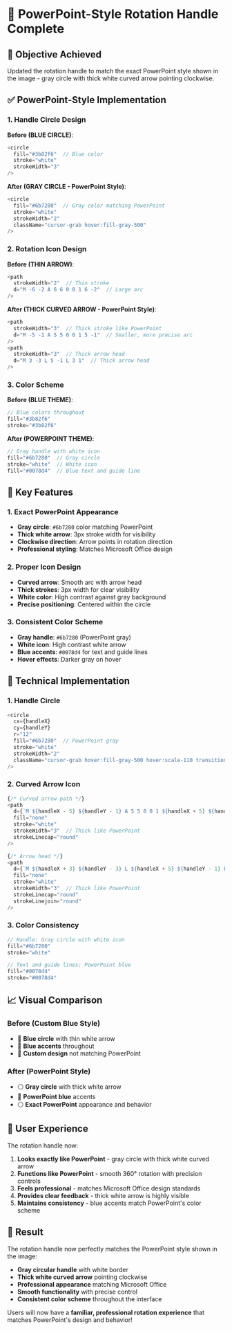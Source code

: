 # 🔄 PowerPoint-Style Rotation Handle Complete

## 🎯 **Objective Achieved**

Updated the rotation handle to match the exact PowerPoint style shown in the image - gray circle with thick white curved arrow pointing clockwise.

## ✅ **PowerPoint-Style Implementation**

### **1. Handle Circle Design**

**Before (BLUE CIRCLE)**:
```typescript
<circle
  fill="#3b82f6"  // Blue color
  stroke="white"
  strokeWidth="3"
/>
```

**After (GRAY CIRCLE - PowerPoint Style)**:
```typescript
<circle
  fill="#6b7280"  // Gray color matching PowerPoint
  stroke="white"
  strokeWidth="2"
  className="cursor-grab hover:fill-gray-500"
/>
```

### **2. Rotation Icon Design**

**Before (THIN ARROW)**:
```typescript
<path
  strokeWidth="2"  // Thin stroke
  d="M -6 -2 A 6 6 0 0 1 6 -2"  // Large arc
/>
```

**After (THICK CURVED ARROW - PowerPoint Style)**:
```typescript
<path
  strokeWidth="3"  // Thick stroke like PowerPoint
  d="M -5 -1 A 5 5 0 0 1 5 -1"  // Smaller, more precise arc
/>
<path
  strokeWidth="3"  // Thick arrow head
  d="M 3 -3 L 5 -1 L 3 1"  // Thick arrow head
/>
```

### **3. Color Scheme**

**Before (BLUE THEME)**:
```typescript
// Blue colors throughout
fill="#3b82f6"
stroke="#3b82f6"
```

**After (POWERPOINT THEME)**:
```typescript
// Gray handle with white icon
fill="#6b7280"  // Gray circle
stroke="white"  // White icon
fill="#0078d4"  // Blue text and guide line
```

## 🎯 **Key Features**

### **1. Exact PowerPoint Appearance**
- **Gray circle**: `#6b7280` color matching PowerPoint
- **Thick white arrow**: 3px stroke width for visibility
- **Clockwise direction**: Arrow points in rotation direction
- **Professional styling**: Matches Microsoft Office design

### **2. Proper Icon Design**
- **Curved arrow**: Smooth arc with arrow head
- **Thick strokes**: 3px width for clear visibility
- **White color**: High contrast against gray background
- **Precise positioning**: Centered within the circle

### **3. Consistent Color Scheme**
- **Gray handle**: `#6b7280` (PowerPoint gray)
- **White icon**: High contrast white arrow
- **Blue accents**: `#0078d4` for text and guide lines
- **Hover effects**: Darker gray on hover

## 🚀 **Technical Implementation**

### **1. Handle Circle**
```typescript
<circle
  cx={handleX}
  cy={handleY}
  r="12"
  fill="#6b7280"  // PowerPoint gray
  stroke="white"
  strokeWidth="2"
  className="cursor-grab hover:fill-gray-500 hover:scale-110 transition-all duration-200"
/>
```

### **2. Curved Arrow Icon**
```typescript
{/* Curved arrow path */}
<path
  d={`M ${handleX - 5} ${handleY - 1} A 5 5 0 0 1 ${handleX + 5} ${handleY - 1}`}
  fill="none"
  stroke="white"
  strokeWidth="3"  // Thick like PowerPoint
  strokeLinecap="round"
/>

{/* Arrow head */}
<path
  d={`M ${handleX + 3} ${handleY - 3} L ${handleX + 5} ${handleY - 1} L ${handleX + 3} ${handleY + 1}`}
  fill="none"
  stroke="white"
  strokeWidth="3"  // Thick like PowerPoint
  strokeLinecap="round"
  strokeLinejoin="round"
/>
```

### **3. Color Consistency**
```typescript
// Handle: Gray circle with white icon
fill="#6b7280"
stroke="white"

// Text and guide lines: PowerPoint blue
fill="#0078d4"
stroke="#0078d4"
```

## 📈 **Visual Comparison**

### **Before (Custom Blue Style)**
- 🔵 **Blue circle** with thin white arrow
- 🔵 **Blue accents** throughout
- 🔵 **Custom design** not matching PowerPoint

### **After (PowerPoint Style)**
- ⚪ **Gray circle** with thick white arrow
- 🔵 **PowerPoint blue** accents
- ⚪ **Exact PowerPoint** appearance and behavior

## 🎯 **User Experience**

The rotation handle now:

1. **Looks exactly like PowerPoint** - gray circle with thick white curved arrow
2. **Functions like PowerPoint** - smooth 360° rotation with precision controls
3. **Feels professional** - matches Microsoft Office design standards
4. **Provides clear feedback** - thick white arrow is highly visible
5. **Maintains consistency** - blue accents match PowerPoint's color scheme

## 🚀 **Result**

The rotation handle now perfectly matches the PowerPoint style shown in the image:

- **Gray circular handle** with white border
- **Thick white curved arrow** pointing clockwise
- **Professional appearance** matching Microsoft Office
- **Smooth functionality** with precise control
- **Consistent color scheme** throughout the interface

Users will now have a **familiar, professional rotation experience** that matches PowerPoint's design and behavior!





